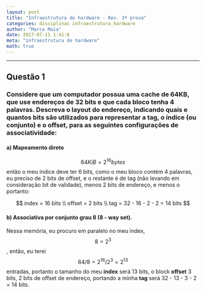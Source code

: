 ```yaml
---
layout: post
title: "Infraestrutura de hardware - Rev. 3ª prova"
categories: disciplinas infraestrutura_hardware
author: "Marco Maia"
date: 2017-07-11 1:41:8
meta: "infraestrutura de hardware"
math: true
---
```


---
## Questão 1
### Considere que um computador possua uma cache de 64KB, que use endereços de 32 bits e que cada bloco tenha 4 palavras. Descreva o layout do endereço, indicando quais e **quantos bits** são utilizados para representar a **tag**, o **índice** (ou conjunto) e o **offset**, para as seguintes configurações de associatividade:

#### a) Mapeamento direto 

$$ 64KiB = 2^{16} bytes $$ então o meu índice deve ter 6 bits, como o meu bloco contém 4 palavras, eu preciso de 2 bits de offset, e o restante é de tag (não levando em consideração bit de validade), menos 2 bits de endereço, e menos o portanto:

$$ index = 16 bits \\
offset = 2 bits \\
tag = 32 - 16 - 2 - 2 = 14 bits $$


#### b) Associativa por conjunto grau 8 (8 - way set).

Nessa memória, eu procuro em paralelo no meu index, $$ 8 = 2^3 $$, então, eu terei $$64/8 = 2^{16}/2^3 = 2^{13}$$ entradas, portanto o tamanho do meu **index** será 13 bits, o block **offset** 3 bits, 2 bits de offset de endereço, portando a minha **tag** será 32 - 13 - 3 - 2 = 14 bits.
